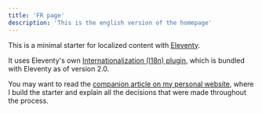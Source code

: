```yaml
---
title: 'FR page'
description: 'This is the english version of the homepage'
---
```


This is a minimal starter for localized content with [Eleventy](https://www.11ty.dev/).

It uses Eleventy's own [Internationalization (I18n) plugin](https://www.11ty.dev/docs/plugins/i18n/), which is bundled with Eleventy as of version 2.0.

You may want to read the [companion article on my personal website](https://www.lenesaile.com/en/blog/internationalization-with-eleventy-20-and-netlify/), where I build the starter and explain all the decisions that were made throughout the process.